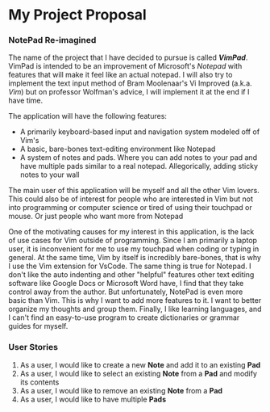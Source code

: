 # My Project Proposal

### NotePad Re-imagined

The name of the project that I have decided to pursue is called ***VimPad***. 
VimPad is intended to be an improvement of Microsoft's *Notepad* 
with features that will make it feel like an actual notepad. I will also try to implement the text input method of 
Bram Moolenaar's Vi Improved (a.k.a. *Vim*) but on professor Wolfman's advice, 
I will implement it at the end if I have time.

The application will have the following features:
- A primarily keyboard-based input and navigation 
system modeled off of Vim's
- A basic, bare-bones text-editing environment like Notepad
- A system of notes and pads. Where you can add notes to your pad and have multiple pads similar to a real notepad. 
Allegorically, adding sticky notes to your wall 

The main user of this application will be myself and all the other Vim lovers. This could also be of interest for 
people who are interested in Vim but not into 
programming or computer science or tired of using their touchpad or mouse. Or just people who want more from Notepad

One of the motivating causes for my interest in this application,
is the lack of use cases for Vim outside of programming. Since I am primarily a laptop user, it is inconvenient for me 
to use my touchpad when coding or typing in general. At the same time, Vim by itself is incredibly bare-bones, 
that is why I use the Vim extension for VsCode. The same thing is true for Notepad. I don't like the auto indenting 
and other "helpful" features other text editing software like Google Docs or Microsoft Word have, I find that they
take control away from the author. But unfortunately, NotePad is even more basic than Vim. This is why I
want to add more features to it. I want to better organize my thoughts and group them.
Finally, I like learning languages, and I can't find an easy-to-use program to
create dictionaries or grammar guides for myself.

### User Stories

1. As a user, I would like to create a new **Note** and add it to an existing **Pad**
2. As a user, I would like to select an existing **Note** from a **Pad** and modify its contents
3. As a user, I would like to remove an existing **Note** from a **Pad**
4. As a user, I would like to have multiple **Pads**